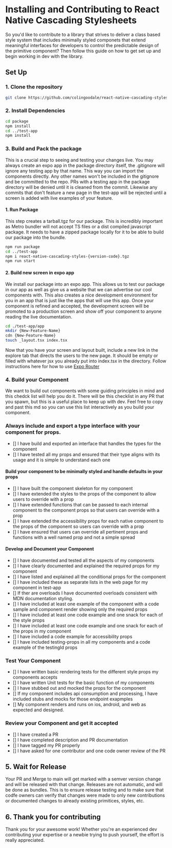 # Installing and Contributing to React Native Cascading Stylesheets

So you'd like to contribute to a library that strives to deliver a class based style system that includes minimally styled componets that extend meaningful interfaces for developers to control the predictable design of the primitive component? Then follow this guide on how to get set up and begin working in dev with the library.

## Set Up

### 1. Clone the repository
```sh
git clone https://github.com/colingoodale/react-native-cascading-styles.git
```

### 2. Install Dependencies
```sh
cd package
npm install
cd ../test-app
npm install
```

### 3. Build and Pack the package
This is a crucial step to seeing and testing your changes live. You may always create an expo app in the package directory itself, the .gitignore will ignore any testing app by that name. This way you can import the components directly. Any other names won't be included in the gitignore and be committed to the repo. PRs with a testing app in the package directory will be denied until it is cleaned from the commit. Likewise any commits that don't feature a new page in the test-app will be rejected until a screen is added with live examples of your feature.

#### 1. Run Package
This step creates a tarball.tgz for our package. This is incredibly important as Metro bundler will not accept TS files or a dist compiled javascript package. It needs to have a zipped package locally for it to be able to build our package into the bundle.

```sh
npm run package
cd ../test-app
npm i react-native-cascading-styles-{version-code}.tgz
npm run start
```

#### 2. Build new screen in expo app
We install our package into an expo app. This allows us to test our package in our app as well as give us a website that we can advertise our cool components with. This also creates a nice development environment for you in an app that is just like the apps that will use this app. Once your component is refined and accepted, the development screen will be promoted to a production screen and show off your component to anyone reading the live documentation.

```sh
cd ./test-app/app
mkdir {New-Feature-Name}
cdn {New-Feature-Name}
touch _layout.tsx index.tsx
```

Now that you have your screen and layout built, include a new link in the explore tab that directs the users to the new page. It should be empty or filled with whatever jsx you already put into index.tsx in the directory. Follow instructions here for how to use [Expo Router](https://docs.expo.dev/router/introduction/)

### 4. Build your Component

We want to build out components with some guiding principles in mind and this chedck list will help you do it. There will be this checklist in any PR that you spawn, but this is a useful place to keep up with dev. Feel free to copy and past this md so you can use this list interactively as you build your component.

### Always include and export a type interface with your component for props.

- [] I have build and exported an interface that handles the types for the component
- [] I have tested all my props and ensured that their type aligns with its usage and it is simple to understand each one

#### Build your component to be minimally styled and handle defaults in your props
 
 - [] I have built the component skeleton for my component
 - [] I have extended the styles to the props of the component to allow users to override with a prop
 - [] I have extended functions that can be passed to each internal component to the component props so that users can override with a prop
 - [] I have extended the accessibility props for each native component to the props of the component so users can override with a prop
 - [] I have ensured that users can override all pertinent props and functions with a well named prop and not a simple spread

#### Develop and Document your Component

- [] I have documented and tested all the aspects of my components
- [] I have clearly documented and explained the required props for my component
- [] I have listed and explained all the conditional props for the component
- [] I have included these as separate lists in the web page for my component in test-app
- [] If ther are overloads I have documented overloads consistent with MDN documentation styling.
- [] I have included at least one example of the component with a code sample and component render showing only the required props
- [] I have included at least one code example and one snack for each of the style props
- [] I have included at least one code example and one snack for each of the props in my component
- [] I have included a code example for accessibility props
- [] I have included testing-props  in all my components and a code example of the testingId props

### Test Your Component
- [] I have written basic rendering tests for the different style props my components accepts
- [] I have written Unit tests for the basic function of my components
- [] I have stubbed out and mocked the props for the component
- [] If my component includes api consumption and processing, I have included stubs and mocks for those endpoint exapmples
- [] My component renders and runs on ios, android, and web as expected and designed.

### Review your Component and get it accepted

- [] I have created a PR
- [] I have completed description and PR documentation
- [] I have tagged my PR properly
- [] I have asked for one contributor and one code owner review of the PR

## 5. Wait for Release
Your PR and Merge to main will get marked with a semver version change and will be released with that change. Releases are not automatic, and will be done as bundles. This is to ensure release testing and to make sure that codfe owners can verify that changes were made to only new contributions or documented changes to already existing primitices, styles, etc. 

## 6. Thank you for contributing
Thank you for your awesome work! Whether you're an experienced dev contributing your expertise or a newbie trying to push yourself, the effort is really appreciated.